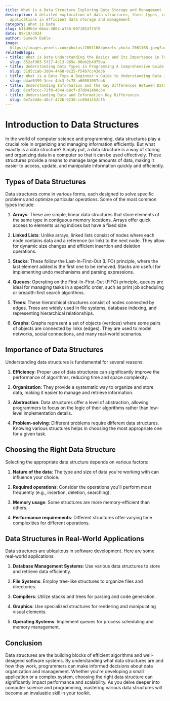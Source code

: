 ```yaml
---
title: What is a Data Structure Exploring Data Storage and Management
description: A detailed exploration of data structures, their types, importance, and
  applications in efficient data storage and management
category: What is Data
slug: b11d964e-6bea-4803-a75b-0071853f74f0
date: 09/19/2024
author: Sumedh Dable
image: 
  https://images.pexels.com/photos/2061168/pexels-photo-2061168.jpeg?auto=compress&cs=tinysrgb&w=600
relatedBlogs:
- title: What is Data Understanding the Basics and Its Importance in Today's World
  slug: 352af903-5f17-4c13-965e-00eb2b4975ba
- title: Understanding Data Types in Programming A Comprehensive Guide
  slug: 51d5c1ab-3d04-4468-9c25-f54b7cc43e56
- title: What is a Data Type A Beginner's Guide to Understanding Data in Programming
  slug: d4ad6399-3cec-4dc3-9c78-a60581057cb6
- title: Understanding Information and the Key Differences Between Data and Information
  slug: 6caf0ccc-72f0-4544-b8cf-d7d0414b0c54
- title: Understanding Data and Information Key Differences
  slug: 0e7a3dde-48cf-472b-9230-cc89d1452cf5
---
```


# Introduction to Data Structures

In the world of computer science and programming, data structures play a crucial role in organizing and managing information efficiently. But what exactly is a data structure? Simply put, a data structure is a way of storing and organizing data in a computer so that it can be used effectively. These structures provide a means to manage large amounts of data, making it easier to access, update, and manipulate information quickly and efficiently.

## Types of Data Structures

Data structures come in various forms, each designed to solve specific problems and optimize particular operations. Some of the most common types include:

1. **Arrays**: These are simple, linear data structures that store elements of the same type in contiguous memory locations. Arrays offer quick access to elements using indices but have a fixed size.

2. **Linked Lists**: Unlike arrays, linked lists consist of nodes where each node contains data and a reference (or link) to the next node. They allow for dynamic size changes and efficient insertion and deletion operations.

3. **Stacks**: These follow the Last-In-First-Out (LIFO) principle, where the last element added is the first one to be removed. Stacks are useful for implementing undo mechanisms and parsing expressions.

4. **Queues**: Operating on the First-In-First-Out (FIFO) principle, queues are ideal for managing tasks in a specific order, such as print job scheduling or breadth-first search algorithms.

5. **Trees**: These hierarchical structures consist of nodes connected by edges. Trees are widely used in file systems, database indexing, and representing hierarchical relationships.

6. **Graphs**: Graphs represent a set of objects (vertices) where some pairs of objects are connected by links (edges). They are used to model networks, social connections, and many real-world scenarios.

## Importance of Data Structures

Understanding data structures is fundamental for several reasons:

1. **Efficiency**: Proper use of data structures can significantly improve the performance of algorithms, reducing time and space complexity.

2. **Organization**: They provide a systematic way to organize and store data, making it easier to manage and retrieve information.

3. **Abstraction**: Data structures offer a level of abstraction, allowing programmers to focus on the logic of their algorithms rather than low-level implementation details.

4. **Problem-solving**: Different problems require different data structures. Knowing various structures helps in choosing the most appropriate one for a given task.

## Choosing the Right Data Structure

Selecting the appropriate data structure depends on various factors:

1. **Nature of the data**: The type and size of data you're working with can influence your choice.

2. **Required operations**: Consider the operations you'll perform most frequently (e.g., insertion, deletion, searching).

3. **Memory usage**: Some structures are more memory-efficient than others.

4. **Performance requirements**: Different structures offer varying time complexities for different operations.

## Data Structures in Real-World Applications

Data structures are ubiquitous in software development. Here are some real-world applications:

1. **Database Management Systems**: Use various data structures to store and retrieve data efficiently.

2. **File Systems**: Employ tree-like structures to organize files and directories.

3. **Compilers**: Utilize stacks and trees for parsing and code generation.

4. **Graphics**: Use specialized structures for rendering and manipulating visual elements.

5. **Operating Systems**: Implement queues for process scheduling and memory management.

## Conclusion

Data structures are the building blocks of efficient algorithms and well-designed software systems. By understanding what data structures are and how they work, programmers can make informed decisions about data organization and management. Whether you're developing a small application or a complex system, choosing the right data structure can significantly impact performance and scalability. As you delve deeper into computer science and programming, mastering various data structures will become an invaluable skill in your toolkit.